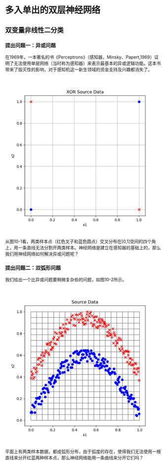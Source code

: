 # 多入单出的双层神经网络

## 双变量非线性二分类

### 提出问题一：异或问题

在1969年，一本著名的书《Perceptrons》（感知器，Minsky、Papert,1969）证明了无法使用单层网络（当时称为感知器）来表示最基本的异或逻辑功能。这本书带来了毁灭性的影响，对于感知机这一新生领域的资金支持及兴趣都消失了。

![&#x56FE;10-1 &#x5F02;&#x6216;&#x95EE;&#x9898;&#x7684;&#x6837;&#x672C;&#x6570;&#x636E;](../.gitbook/assets/image%20%28206%29.png)

从图10-1看，两类样本点（红色叉子和蓝色圆点）交叉分布在\[0,1\]空间的四个角上，用一条直线无法分割开两类样本。神经网络是建立在感知器的基础上的，那么我们用神经网络如何解决异或问题呢？

### 提出问题二：双弧形问题

我们给出一个比异或问题要稍微复杂些的问题，如图10-2所示。

![&#x56FE;10-2 &#x5448;&#x5F27;&#x7EBF;&#x5206;&#x5E03;&#x7684;&#x4E24;&#x7C7B;&#x6837;&#x672C;&#x6570;&#x636E;](../.gitbook/assets/image%20%28209%29.png)

平面上有两类样本数据，都成弧形分布，由于弧度的存在，使得我们无法使用一根直线来分开红蓝两种样本点，那么神经网络能用一条曲线来分开它们吗？

